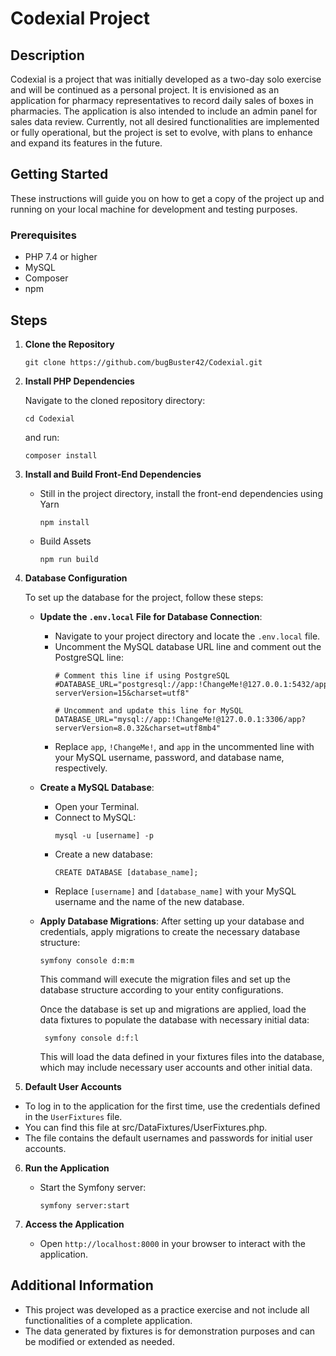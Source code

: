 # Codexial Project

## Description
Codexial is a project that was initially developed as a two-day solo exercise and will be continued as a personal project. It is envisioned as an application for pharmacy representatives to record daily sales of boxes in pharmacies. The application is also intended to include an admin panel for sales data review. Currently, not all desired functionalities are implemented or fully operational, but the project is set to evolve, with plans to enhance and expand its features in the future.


## Getting Started

These instructions will guide you on how to get a copy of the project up and running on your local machine for development and testing purposes.

### Prerequisites
- PHP 7.4 or higher
- MySQL
- Composer
- npm

## Steps

1. **Clone the Repository**
    ```
    git clone https://github.com/bugBuster42/Codexial.git
    ```

2. **Install PHP Dependencies**
   
    Navigate to the cloned repository directory:
    ```
    cd Codexial
    ```
    and run:
    ```
    composer install
    ```
3. **Install and Build Front-End Dependencies**
    - Still in the project directory, install the front-end dependencies using Yarn
      ```
      npm install
      ```
    - Build Assets
      ```
      npm run build
      ```
4. **Database Configuration**

   To set up the database for the project, follow these steps:
   
    - **Update the `.env.local` File for Database Connection**:
        - Navigate to your project directory and locate the `.env.local` file.
        - Uncomment the MySQL database URL line and comment out the PostgreSQL line:
          ```
          # Comment this line if using PostgreSQL
          #DATABASE_URL="postgresql://app:!ChangeMe!@127.0.0.1:5432/app?serverVersion=15&charset=utf8"
          
          # Uncomment and update this line for MySQL
          DATABASE_URL="mysql://app:!ChangeMe!@127.0.0.1:3306/app?serverVersion=8.0.32&charset=utf8mb4"
          ```
        - Replace `app`, `!ChangeMe!`, and `app` in the uncommented line with your MySQL username, password, and database name, respectively.

    - **Create a MySQL Database**:
        - Open your Terminal.
        - Connect to MySQL:
          ```
          mysql -u [username] -p
          ```
        - Create a new database:
          ```
          CREATE DATABASE [database_name];
          ```
        - Replace `[username]` and `[database_name]` with your MySQL username and the name of the new database.

   - **Apply Database Migrations**:
       After setting up your database and credentials, apply migrations to create the necessary database structure:  
    
      ```
      symfony console d:m:m
      ```
      This command will execute the migration files and set up the database structure according to your entity configurations.
      
       Once the database is set up and migrations are applied, load the data fixtures to populate the database with necessary initial data:  
    
        ```
         symfony console d:f:l
        ```
   
       This will load the data defined in your fixtures files into the database, which may include necessary user accounts and other initial data.
       
5. **Default User Accounts**
- To log in to the application for the first time, use the credentials defined in the `UserFixtures` file.
- You can find this file at src/DataFixtures/UserFixtures.php.
- The file contains the default usernames and passwords for initial user accounts.

6. **Run the Application**
    - Start the Symfony server:
      ```
      symfony server:start
      ```

7. **Access the Application**
    - Open `http://localhost:8000` in your browser to interact with the application.

## Additional Information

- This project was developed as a practice exercise and not include all functionalities of a complete application.
- The data generated by fixtures is for demonstration purposes and can be modified or extended as needed.
